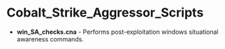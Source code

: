 # Cobalt_Strike_Aggressor_Scripts
* **win_SA_checks.cna** - Performs post-exploitation windows situational awareness commands.
